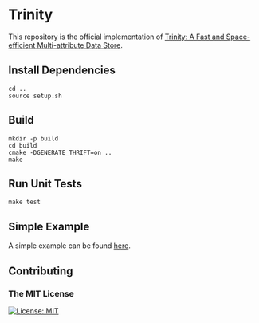 # Trinity

This repository is the official implementation of [Trinity: A Fast and Space-efficient Multi-attribute Data Store]().  

## Install Dependencies

```
cd ..
source setup.sh
```

## Build

```setup
mkdir -p build
cd build
cmake -DGENERATE_THRIFT=on ..
make
```

## Run Unit Tests
    make test

## Simple Example
A simple example can be found [here](libmdtrie/bench/tpch_bench.cpp). 

## Contributing

### The MIT License
[![License: MIT](https://img.shields.io/badge/License-MIT-yellow.svg)](https://opensource.org/licenses/MIT)  